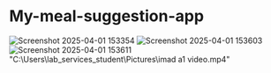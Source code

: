 # My-meal-suggestion-app
![Screenshot 2025-04-01 153354](https://github.com/user-attachments/assets/3d203338-f8a3-424e-9af7-e330d84da740)
![Screenshot 2025-04-01 153603](https://github.com/user-attachments/assets/ea28f9db-8c78-4fed-b8c3-21b2ea9ae15c)
![Screenshot 2025-04-01 153611](https://github.com/user-attachments/assets/f9f66226-31d7-4ca5-b4a9-a4ded39c9ef8)
"C:\Users\lab_services_student\Pictures\imad a1 video.mp4"
